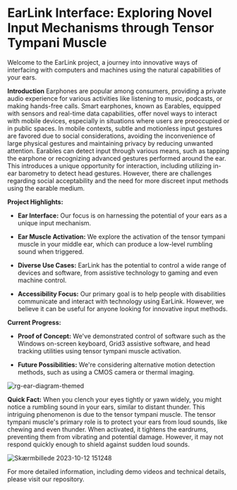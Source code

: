 # EarLink Interface: Exploring Novel Input Mechanisms through Tensor Tympani Muscle
Welcome to the EarLink project, a journey into innovative ways of interfacing with computers and machines using the natural capabilities of your ears.

**Introduction**
Earphones are popular among consumers, providing a private audio experience for various activities like listening to music, podcasts, or making hands-free calls. Smart earphones, known as Earables, equipped with sensors and real-time data capabilities, offer novel ways to interact with mobile devices, especially in situations where users are preoccupied or in public spaces. In mobile contexts, subtle and motionless input gestures are favored due to social considerations, avoiding the inconvenience of large physical gestures and maintaining privacy by reducing unwanted attention. Earables can detect input through various means, such as tapping the earphone or recognizing advanced gestures performed around the ear. This introduces a unique opportunity for interaction, including utilizing in-ear barometry to detect head gestures. However, there are challenges regarding social acceptability and the need for more discreet input methods using the earable medium.

**Project Highlights:**
- **Ear Interface:** Our focus is on harnessing the potential of your ears as a unique input mechanism.

- **Ear Muscle Activation:** We explore the activation of the tensor tympani muscle in your middle ear, which can produce a low-level rumbling sound when triggered.

- **Diverse Use Cases:** EarLink has the potential to control a wide range of devices and software, from assistive technology to gaming and even machine control.

- **Accessibility Focus:** Our primary goal is to help people with disabilities communicate and interact with technology using EarLink. However, we believe it can be useful for anyone looking for innovative input methods.

**Current Progress:**
- **Proof of Concept:** We've demonstrated control of software such as the Windows on-screen keyboard, Grid3 assistive software, and head tracking utilities using tensor tympani muscle activation.

- **Future Possibilities:** We're considering alternative motion detection methods, such as using a CMOS camera or thermal imaging.

![rg-ear-diagram-themed](https://github.com/QC20/tensor-tympani-interface/assets/36644388/f4fe68ec-5cff-4414-b501-1c7d82227a85)

**Quick Fact:** When you clench your eyes tightly or yawn widely, you might notice a rumbling sound in your ears, similar to distant thunder. This intriguing phenomenon is due to the tensor tympani muscle. The tensor tympani muscle's primary role is to protect your ears from loud sounds, like chewing and even thunder. When activated, it tightens the eardrums, preventing them from vibrating and potential damage. However, it may not respond quickly enough to shield against sudden loud sounds.

![Skærmbillede 2023-10-12 151248](https://github.com/QC20/tensor-tympani-interface/assets/36644388/e198bce2-660b-41f2-bda5-49eb109f8f59)

For more detailed information, including demo videos and technical details, please visit our repository.
